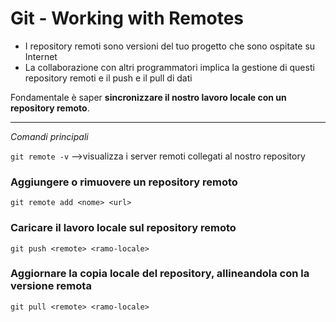 # Git - Working with Remotes

- I repository remoti sono versioni del tuo progetto che sono ospitate su Internet  
- La collaborazione con altri programmatori implica la gestione di questi repository remoti e il push e il pull di dati

Fondamentale è saper **sincronizzare il nostro lavoro locale con un repository remoto**.

---

*Comandi principali*

`git remote -v` -->visualizza i server remoti collegati al nostro repository


### Aggiungere o rimuovere un repository remoto
`git remote add <nome> <url>`


### Caricare il lavoro locale sul repository remoto
`git push <remote> <ramo-locale>`


### Aggiornare la copia locale del repository, allineandola con la versione remota
`git pull <remote> <ramo-locale>`
